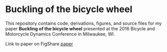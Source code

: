 ﻿# Buckling of the bicycle wheel

This repository contains code, derivations, figures, and source files for my paper __Buckling of the bicycle wheel__ presented at the 2016 Bicycle and Motorcycle Dynamics Conference in Milwaukee, WI.

Link to paper on FigShare [paper](https://dx.doi.org/10.6084/m9.figshare.3856134)
